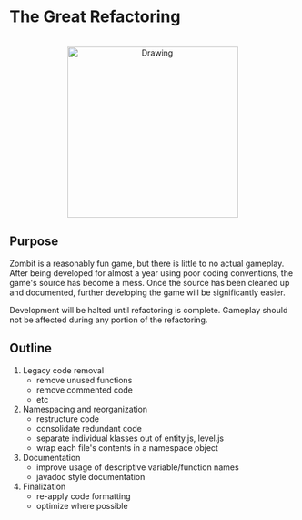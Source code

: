 The Great Refactoring
=====================
<br>

<center>
<img src="http://imgs.xkcd.com/comics/good_code.png" alt="Drawing" style="width: 300px;"/>
</center>

Purpose
-------
Zombit is a reasonably fun game, but there is little to no actual gameplay.
After being developed for almost a year using poor coding conventions, the game's source has become a mess.
Once the source has been cleaned up and documented, further developing the game will be significantly easier.

Development will be halted until refactoring is complete.  Gameplay should not be affected during any portion of the refactoring.

Outline
-------
1. Legacy code removal
    * remove unused functions
    * remove commented code
    * etc
2. Namespacing and reorganization
    * restructure code
    * consolidate redundant code
    * separate individual klasses out of entity.js, level.js
    * wrap each file's contents in a namespace object
3. Documentation
    * improve usage of descriptive variable/function names
    * javadoc style documentation
4. Finalization
    * re-apply code formatting
    * optimize where possible
